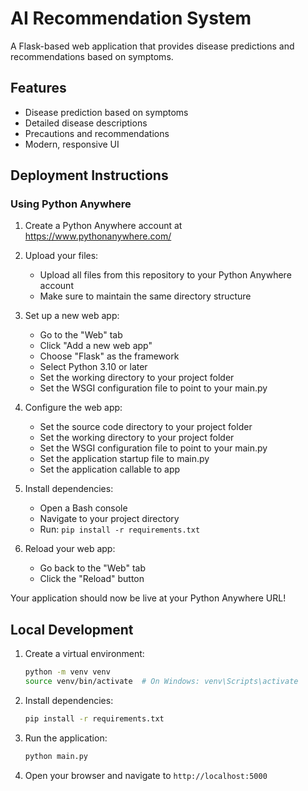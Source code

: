 # AI Recommendation System

A Flask-based web application that provides disease predictions and recommendations based on symptoms.

## Features

- Disease prediction based on symptoms
- Detailed disease descriptions
- Precautions and recommendations
- Modern, responsive UI

## Deployment Instructions

### Using Python Anywhere

1. Create a Python Anywhere account at https://www.pythonanywhere.com/

2. Upload your files:
   - Upload all files from this repository to your Python Anywhere account
   - Make sure to maintain the same directory structure

3. Set up a new web app:
   - Go to the "Web" tab
   - Click "Add a new web app"
   - Choose "Flask" as the framework
   - Select Python 3.10 or later
   - Set the working directory to your project folder
   - Set the WSGI configuration file to point to your main.py

4. Configure the web app:
   - Set the source code directory to your project folder
   - Set the working directory to your project folder
   - Set the WSGI configuration file to point to your main.py
   - Set the application startup file to main.py
   - Set the application callable to app

5. Install dependencies:
   - Open a Bash console
   - Navigate to your project directory
   - Run: `pip install -r requirements.txt`

6. Reload your web app:
   - Go back to the "Web" tab
   - Click the "Reload" button

Your application should now be live at your Python Anywhere URL!

## Local Development

1. Create a virtual environment:
   ```bash
   python -m venv venv
   source venv/bin/activate  # On Windows: venv\Scripts\activate
   ```

2. Install dependencies:
   ```bash
   pip install -r requirements.txt
   ```

3. Run the application:
   ```bash
   python main.py
   ```

4. Open your browser and navigate to `http://localhost:5000` 